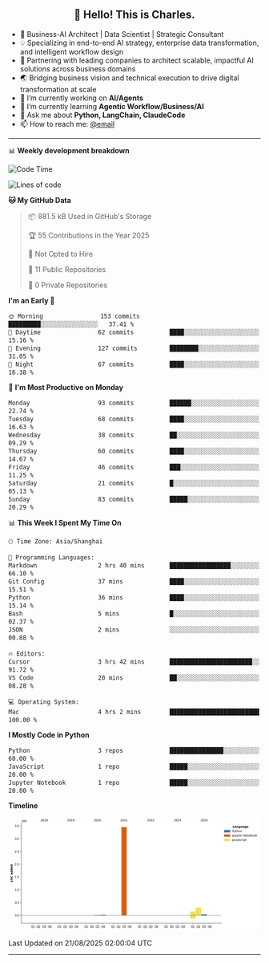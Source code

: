 <h2 align="center">👋 Hello! This is Charles.</h2>
<!--<p align="center">
  <a href="https://blog.athulcyriac.co">Blog</a> •
  <a href="https://twitter.com/athulcajay">Twitter</a>
</p>-->



-  🚀 Business-AI Architect | Data Scientist | Strategic Consultant
-  💡 Specializing in end-to-end AI strategy, enterprise data transformation, and intelligent workflow design
-  🏢 Partnering with leading companies to architect scalable, impactful AI solutions across business domains
-  🌏 Bridging business vision and technical execution to drive digital transformation at scale
- 🔭 I’m currently working on **AI/Agents**
- 🌱 I’m currently learning **Agentic Workflow/Business/AI**
- 💬 Ask me about **Python, LangChain, ClaudeCode**
- 📫 How to reach me: [@email](liuxinhe@outlook.com)

-------
📊 **Weekly development breakdown**
<!--START_SECTION:waka-->
![Code Time](http://img.shields.io/badge/Code%20Time-121%20hrs%2018%20mins-blue)

![Lines of code](https://img.shields.io/badge/From%20Hello%20World%20I%27ve%20Written-4.0%20million%20lines%20of%20code-blue)

**🐱 My GitHub Data** 

> 📦 881.5 kB Used in GitHub's Storage 
 > 
> 🏆 55 Contributions in the Year 2025
 > 
> 🚫 Not Opted to Hire
 > 
> 📜 11 Public Repositories 
 > 
> 🔑 0 Private Repositories 
 > 
**I'm an Early 🐤** 

```text
🌞 Morning                153 commits         █████████░░░░░░░░░░░░░░░░   37.41 % 
🌆 Daytime                62 commits          ████░░░░░░░░░░░░░░░░░░░░░   15.16 % 
🌃 Evening                127 commits         ████████░░░░░░░░░░░░░░░░░   31.05 % 
🌙 Night                  67 commits          ████░░░░░░░░░░░░░░░░░░░░░   16.38 % 
```
📅 **I'm Most Productive on Monday** 

```text
Monday                   93 commits          ██████░░░░░░░░░░░░░░░░░░░   22.74 % 
Tuesday                  68 commits          ████░░░░░░░░░░░░░░░░░░░░░   16.63 % 
Wednesday                38 commits          ██░░░░░░░░░░░░░░░░░░░░░░░   09.29 % 
Thursday                 60 commits          ████░░░░░░░░░░░░░░░░░░░░░   14.67 % 
Friday                   46 commits          ███░░░░░░░░░░░░░░░░░░░░░░   11.25 % 
Saturday                 21 commits          █░░░░░░░░░░░░░░░░░░░░░░░░   05.13 % 
Sunday                   83 commits          █████░░░░░░░░░░░░░░░░░░░░   20.29 % 
```


📊 **This Week I Spent My Time On** 

```text
🕑︎ Time Zone: Asia/Shanghai

💬 Programming Languages: 
Markdown                 2 hrs 40 mins       █████████████████░░░░░░░░   66.10 % 
Git Config               37 mins             ████░░░░░░░░░░░░░░░░░░░░░   15.51 % 
Python                   36 mins             ████░░░░░░░░░░░░░░░░░░░░░   15.14 % 
Bash                     5 mins              █░░░░░░░░░░░░░░░░░░░░░░░░   02.37 % 
JSON                     2 mins              ░░░░░░░░░░░░░░░░░░░░░░░░░   00.88 % 

🔥 Editors: 
Cursor                   3 hrs 42 mins       ███████████████████████░░   91.72 % 
VS Code                  20 mins             ██░░░░░░░░░░░░░░░░░░░░░░░   08.28 % 

💻 Operating System: 
Mac                      4 hrs 2 mins        █████████████████████████   100.00 % 
```

**I Mostly Code in Python** 

```text
Python                   3 repos             ███████████████░░░░░░░░░░   60.00 % 
JavaScript               1 repo              █████░░░░░░░░░░░░░░░░░░░░   20.00 % 
Jupyter Notebook         1 repo              █████░░░░░░░░░░░░░░░░░░░░   20.00 % 
```



**Timeline**

![Lines of Code chart](https://raw.githubusercontent.com/XinheLIU/XinheLIU/master/assets/bar_graph.png)


 Last Updated on 21/08/2025 02:00:04 UTC
<!--END_SECTION:waka-->
-------
<!--**XinheLIU/XinheLIU** is a ✨ _special_ ✨ repository because its `README.md` (this file) appears on your GitHub profile.
